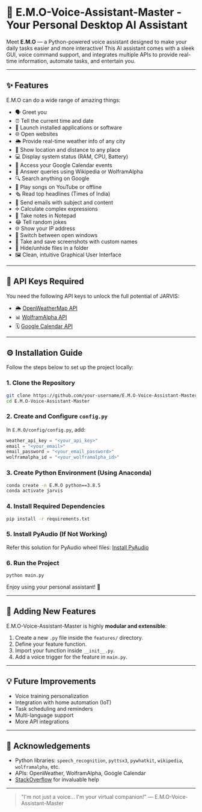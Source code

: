 # 🤖 E.M.O-Voice-Assistant-Master - Your Personal Desktop AI Assistant
Meet **E.M.O** — a Python-powered voice assistant designed to make your daily tasks easier and more interactive! This AI assistant comes with a sleek GUI, voice command support, and integrates multiple APIs to provide real-time information, automate tasks, and entertain you.

---

## ✨ Features

E.M.O can do a wide range of amazing things:

- 🗣️ Greet you
- ⏰ Tell the current time and date
- 🚀 Launch installed applications or software
- 🌐 Open websites
- 🌦️ Provide real-time weather info of any city
- 📍 Show location and distance to any place
- 💻 Display system status (RAM, CPU, Battery)
- 📅 Access your Google Calendar events
- 🧠 Answer queries using Wikipedia or WolframAlpha
- 🔍 Search anything on Google
- 🎵 Play songs on YouTube or offline
- 🗞️ Read top headlines (Times of India)
- 📧 Send emails with subject and content
- ➗ Calculate complex expressions
- 📓 Take notes in Notepad
- 😂 Tell random jokes
- 🌐 Show your IP address
- 🔄 Switch between open windows
- 📸 Take and save screenshots with custom names
- 🔐 Hide/unhide files in a folder
- 🖼️ Clean, intuitive Graphical User Interface
---

## 🔑 API Keys Required

You need the following API keys to unlock the full potential of JARVIS:

- 🌦️ [OpenWeatherMap API](https://openweathermap.org/api)
- 📊 [WolframAlpha API](https://www.wolframalpha.com/)
- 🗓️ [Google Calendar API](https://developers.google.com/calendar/auth)

---

## ⚙️ Installation Guide

Follow the steps below to set up the project locally:

### 1. Clone the Repository

```bash
git clone https://github.com/your-username/E.M.O-Voice-Assistant-Master.git
cd E.M.O-Voice-Assistant-Master
````

### 2. Create and Configure `config.py`

In `E.M.O/config/config.py`, add:

```python
weather_api_key = "<your_api_key>"
email = "<your_email>"
email_password = "<your_email_password>"
wolframalpha_id = "<your_wolframalpha_id>"
```

### 3. Create Python Environment (Using Anaconda)

```bash
conda create -n E.M.O python==3.8.5
conda activate jarvis
```

### 4. Install Required Dependencies

```bash
pip install -r requirements.txt
```

### 5. Install PyAudio (If Not Working)

Refer this solution for PyAudio wheel files: [Install PyAudio](https://stackoverflow.com/a/55630212)

### 6. Run the Project

```bash
python main.py
```

Enjoy using your personal assistant! 🎉

---

## 🧩 Adding New Features

E.M.O-Voice-Assistant-Master is highly **modular and extensible**:

1. Create a new `.py` file inside the `features/` directory.
2. Define your feature function.
3. Import your function inside `__init__.py`.
4. Add a voice trigger for the feature in `main.py`.

---

## 💡 Future Improvements

* Voice training personalization
* Integration with home automation (IoT)
* Task scheduling and reminders
* Multi-language support
* More API integrations

---

## 🙌 Acknowledgements

* Python libraries: `speech_recognition`, `pyttsx3`, `pywhatkit`, `wikipedia`, `wolframalpha`, etc.
* APIs: OpenWeather, WolframAlpha, Google Calendar
* [StackOverflow](https://stackoverflow.com/) for invaluable help
---

> "I'm not just a voice... I'm your virtual companion!" — E.M.O-Voice-Assistant-Master
